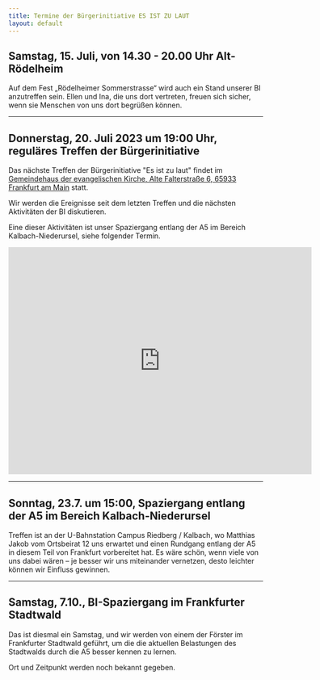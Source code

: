 ```yaml
---
title: Termine der Bürgerinitiative ES IST ZU LAUT
layout: default
---
```


## Samstag, 15. Juli, von 14.30 - 20.00 Uhr Alt-Rödelheim

Auf dem Fest „Rödelheimer Sommerstrasse“ wird auch ein Stand unserer BI anzutreffen sein. Ellen und Ina, die uns dort vertreten, freuen sich sicher, wenn sie Menschen von uns dort begrüßen können.

---
## Donnerstag, 20. Juli 2023 um 19:00 Uhr, reguläres Treffen der Bürgerinitiative

Das nächste Treffen der Bürgerinitiative "Es ist zu laut" findet im [Gemeindehaus der evangelischen Kirche, Alte Falterstraße 6, 65933 Frankfurt am Main](https://goo.gl/maps/1QXXxCyHT7N9LW868) statt.

Wir werden die Ereignisse seit dem letzten Treffen und die nächsten Aktivitäten der BI diskutieren.

Eine dieser Aktivitäten ist unser Spaziergang entlang der A5 im Bereich Kalbach-Niederursel, siehe folgender Termin.

<iframe src="https://www.google.com/maps/embed?pb=!1m18!1m12!1m3!1d2455.452193403036!2d8.604245775573569!3d50.09143437977152!2m3!1f0!2f0!3f0!3m2!1i1024!2i768!4f13.1!3m3!1m2!1s0x47bd0a3560c32ad3%3A0x2423249f2d971a3f!2sAlte%20Falterstra%C3%9Fe%206%2C%2065933%20Frankfurt%20am%20Main!5e0!3m2!1sde!2sde!4v1688227412544!5m2!1sde!2sde" width="600" height="450" style="border:0;" allowfullscreen="" loading="lazy" referrerpolicy="no-referrer-when-downgrade"></iframe>

---
## Sonntag, 23.7. um 15:00, Spaziergang entlang der A5 im Bereich Kalbach-Niederursel

Treffen ist an der U-Bahnstation Campus Riedberg / Kalbach, wo Matthias Jakob vom Ortsbeirat 12 uns erwartet und einen Rundgang entlang der A5 in diesem Teil von Frankfurt vorbereitet hat. Es wäre schön, wenn viele von uns dabei wären – je besser wir uns miteinander vernetzen, desto leichter können wir Einfluss gewinnen.

---
## Samstag, 7.10., BI-Spaziergang im Frankfurter Stadtwald

Das ist diesmal ein Samstag, und wir werden von einem der Förster im Frankfurter Stadtwald geführt, um die die aktuellen Belastungen des Stadtwalds durch die A5 besser kennen zu lernen.

Ort und Zeitpunkt werden noch bekannt gegeben.
